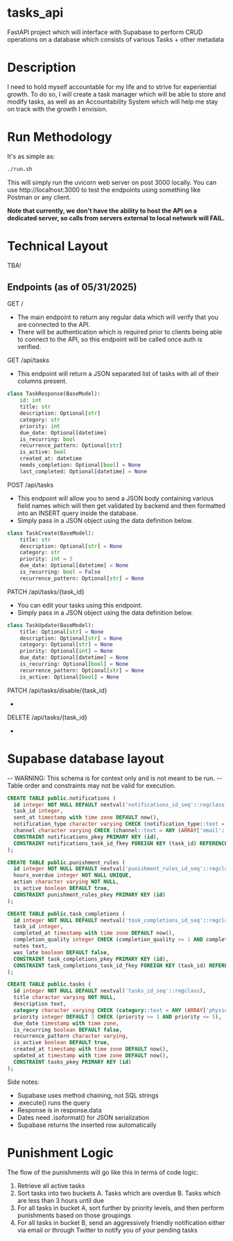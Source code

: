 # tasks_api
FastAPI project which will interface with Supabase to perform CRUD operations on a database which consists of various Tasks + other metadata


# Description

I need to hold myself accountable for my life and to strive for experiential growth. To do so, I will create a task manager which will be able to store and modify tasks, as well as an Accountability System which will help me stay on track with the growth I envision. 

# Run Methodology

It's as simple as: 
```bash
./run.sh 
```

This will simply run the uvicorn web server on post 3000 locally. You can use http://localhost:3000 to test the endpoints using something like Postman or any client. 

<b>Note that currently, we don't have the ability to host the API on a dedicated server, so calls from servers external to local network will FAIL.</b>


# Technical Layout

TBA!

## Endpoints (as of 05/31/2025)

GET /

 - The main endpoint to return any regular data which will verify that you are connected to the API. 
 - There will be authentication which is required prior to clients being able to connect to the API, so this endpoint will be called once auth is verified. 

GET /api/tasks

 - This endpoint will return a JSON separated list of tasks with all of their columns present.  

```python
class TaskResponse(BaseModel):
    id: int
    title: str
    description: Optional[str]
    category: str
    priority: int
    due_date: Optional[datetime]
    is_recurring: bool
    recurrence_pattern: Optional[str]
    is_active: bool
    created_at: datetime
    needs_completion: Optional[bool] = None
    last_completed: Optional[datetime] = None
```

POST /api/tasks 

 - This endpoint will allow you to send a JSON body containing various field names which will then get validated by backend and then formatted into an INSERT query inside the database. 
 - Simply pass in a JSON object using the data definition below. 

```python
class TaskCreate(BaseModel):
    title: str
    description: Optional[str] = None
    category: str
    priority: int = 3
    due_date: Optional[datetime] = None
    is_recurring: bool = False
    recurrence_pattern: Optional[str] = None
```

PATCH /api/tasks/{task_id}

 - You can edit your tasks using this endpoint. 
 - Simply pass in a JSON object using the data definition below. 

```python
class TaskUpdate(BaseModel):
    title: Optional[str] = None
    description: Optional[str] = None
    category: Optional[str] = None
    priority: Optional[int] = None
    due_date: Optional[datetime] = None
    is_recurring: Optional[bool] = None
    recurrence_pattern: Optional[str] = None
    is_active: Optional[bool] = None
```

PATCH /api/tasks/disable/{task_id}

 - 

DELETE /api/tasks/{task_id}

 - 


# Supabase database layout 

-- WARNING: This schema is for context only and is not meant to be run.
-- Table order and constraints may not be valid for execution.
```sql
CREATE TABLE public.notifications (
  id integer NOT NULL DEFAULT nextval('notifications_id_seq'::regclass),
  task_id integer,
  sent_at timestamp with time zone DEFAULT now(),
  notification_type character varying CHECK (notification_type::text = ANY (ARRAY['reminder'::character varying, 'overdue'::character varying, 'punishment'::character varying, 'summary'::character varying]::text[])),
  channel character varying CHECK (channel::text = ANY (ARRAY['email'::character varying, 'sms'::character varying, 'both'::character varying]::text[])),
  CONSTRAINT notifications_pkey PRIMARY KEY (id),
  CONSTRAINT notifications_task_id_fkey FOREIGN KEY (task_id) REFERENCES public.tasks(id)
);

CREATE TABLE public.punishment_rules (
  id integer NOT NULL DEFAULT nextval('punishment_rules_id_seq'::regclass),
  hours_overdue integer NOT NULL UNIQUE,
  action character varying NOT NULL,
  is_active boolean DEFAULT true,
  CONSTRAINT punishment_rules_pkey PRIMARY KEY (id)
);

CREATE TABLE public.task_completions (
  id integer NOT NULL DEFAULT nextval('task_completions_id_seq'::regclass),
  task_id integer,
  completed_at timestamp with time zone DEFAULT now(),
  completion_quality integer CHECK (completion_quality >= 1 AND completion_quality <= 5),
  notes text,
  was_late boolean DEFAULT false,
  CONSTRAINT task_completions_pkey PRIMARY KEY (id),
  CONSTRAINT task_completions_task_id_fkey FOREIGN KEY (task_id) REFERENCES public.tasks(id)
);

CREATE TABLE public.tasks (
  id integer NOT NULL DEFAULT nextval('tasks_id_seq'::regclass),
  title character varying NOT NULL,
  description text,
  category character varying CHECK (category::text = ANY (ARRAY['physical'::character varying, 'mental'::character varying, 'social'::character varying, 'financial'::character varying]::text[])),
  priority integer DEFAULT 3 CHECK (priority >= 1 AND priority <= 5),
  due_date timestamp with time zone,
  is_recurring boolean DEFAULT false,
  recurrence_pattern character varying,
  is_active boolean DEFAULT true,
  created_at timestamp with time zone DEFAULT now(),
  updated_at timestamp with time zone DEFAULT now(),
  CONSTRAINT tasks_pkey PRIMARY KEY (id)
);
```

Side notes: 

- Supabase uses method chaining, not SQL strings
- .execute() runs the query
- Response is in response.data
- Dates need .isoformat() for JSON serialization
- Supabase returns the inserted row automatically


# Punishment Logic

The flow of the punishments will go like this in terms of code logic: 

1. Retrieve all active tasks
2. Sort tasks into two buckets
    A. Tasks which are overdue
    B. Tasks which are less than 3 hours until due
3. For all tasks in bucket A, sort further by priority levels, and then perform punishments based on those groupings
4. For all tasks in bucket B, send an aggressively friendly notification either via email or through Twitter to notify you of your pending tasks 